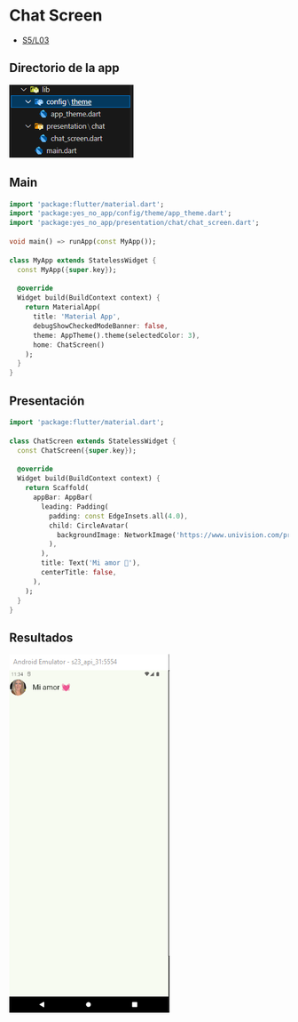 Chat Screen
================

- [S5/L03](https://www.youtube.com/watch?v=FCmDDZakutQ&list=PLCKuOXG0bPi0sIn-nDsi7ma9OV6MEMkxj&index=59)

## Directorio de la app

![alt text](image-2.png)

## Main

```dart
import 'package:flutter/material.dart';
import 'package:yes_no_app/config/theme/app_theme.dart';
import 'package:yes_no_app/presentation/chat/chat_screen.dart';

void main() => runApp(const MyApp());

class MyApp extends StatelessWidget {
  const MyApp({super.key});

  @override
  Widget build(BuildContext context) {
    return MaterialApp(
      title: 'Material App',
      debugShowCheckedModeBanner: false,
      theme: AppTheme().theme(selectedColor: 3),
      home: ChatScreen()
    );
  }
}
```

## Presentación

```dart
import 'package:flutter/material.dart';

class ChatScreen extends StatelessWidget {
  const ChatScreen({super.key});

  @override
  Widget build(BuildContext context) {
    return Scaffold(
      appBar: AppBar(
        leading: Padding(
          padding: const EdgeInsets.all(4.0),
          child: CircleAvatar(
            backgroundImage: NetworkImage('https://www.univision.com/proxy/api/cached/picture?href=https%3A%2F%2Fst1.uvnimg.com%2F1a%2F02%2Fd738ea9d4bbfaefdc4545df7deab%2F8adbe0d93b6340b7a21a60d0a17aa019&width=190&height=250&ratio_width=303&ratio_height=303&resize_option=Fill%20Area'),
          ),
        ),
        title: Text('Mi amor 💓'),
        centerTitle: false,
      ),
    );
  }
}
```

## Resultados

![alt text](image-3.png)
